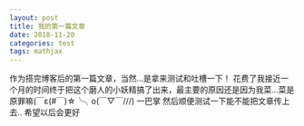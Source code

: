 ```yaml
---
layout: post
title: 我的第一篇文章
date: 2018-11-20
categories: test
tags: mathjax 
---
```

作为搭完博客后的第一篇文章，当然...是拿来测试和吐槽一下！
花费了我接近一个月的时间终于把这个磨人的小妖精搞了出来，最主要的原因还是因为我菜...菜是原罪嘛(￣ε(#￣)☆╰╮o(￣▽￣///)  一巴掌
然后顺便测试一下能不能把文章传上去..
希望以后会更好
